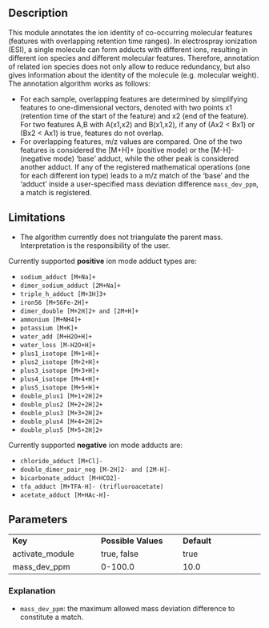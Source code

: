 ## Description

This module annotates the ion identity of co-occurring molecular features (features with overlapping retention time ranges). In electrospray ionization (ESI), a single molecule can form adducts with different ions, resulting in different ion species and different molecular features. Therefore, annotation of related ion species does not only allow to reduce redundancy, but also gives information about the identity of the molecule (e.g. molecular weight). The annotation algorithm works as follows:

- For each sample, overlapping features are determined by simplifying features to one-dimensional vectors, denoted with two points x1 (retention time of the start of the feature) and x2 (end of the feature). For two features A,B with A(x1,x2) and B(x1,x2), if any of (Ax2 < Bx1) or (Bx2 < Ax1) is true, features do not overlap.
- For overlapping features, m/z values are compared. One of the two features is considered the [M+H]+ (positive mode) or the [M-H]- (negative mode) ‘base’ adduct, while the other peak is considered another adduct. If any of the registered mathematical operations (one for each different ion type) leads to a m/z match of the ‘base’ and the ‘adduct’ inside a user-specified mass deviation difference `mass_dev_ppm`, a match is registered.

## Limitations

- The algorithm currently does not triangulate the parent mass. Interpretation is the responsibility of the user.

Currently supported **positive** ion mode adduct types are:

- `sodium_adduct [M+Na]+`
- `dimer_sodium_adduct [2M+Na]+`
- `triple_h_adduct [M+3H]3+`
- `iron56 [M+56Fe-2H]+`
- `dimer_double [M+2H]2+ and [2M+H]+`
- `ammonium [M+NH4]+`
- `potassium [M+K]+`
- `water_add [M+H2O+H]+`
- `water_loss [M-H2O+H]+`
- `plus1_isotope [M+1+H]+`
- `plus2_isotope [M+2+H]+`
- `plus3_isotope [M+3+H]+`
- `plus4_isotope [M+4+H]+`
- `plus5_isotope [M+5+H]+`
- `double_plus1 [M+1+2H]2+`
- `double_plus2 [M+2+2H]2+`
- `double_plus3 [M+3+2H]2+`
- `double_plus4 [M+4+2H]2+`
- `double_plus5 [M+5+2H]2+`

Currently supported **negative** ion mode adducts are:

- `chloride_adduct [M+Cl]-`
- `double_dimer_pair_neg [M-2H]2- and [2M-H]-`
- `bicarbonate_adduct [M+HCO2]-`
- `tfa_adduct [M+TFA-H]- (trifluoroacetate)`
- `acetate_adduct [M+HAc-H]-`

## Parameters

<table style="width: 100%;">
 <tr>
  <td style="width: 25%;"><b>Key</b></td>
  <td style="width: 25%;"><b>Possible Values</b></td>
  <td style="width: 25%;"><b>Default</b></td>
 </tr>
 <tr>
  <td style="width: 25%;">activate_module</td>
  <td style="width: 25%;">true, false</td>
  <td style="width: 25%;">true</td>
 </tr>
 <tr>
  <td style="width: 25%;">mass_dev_ppm</td>
  <td style="width: 25%;">0-100.0</td>
  <td style="width: 25%;">10.0</td>
 </tr>
</table>

### Explanation

- `mass_dev_ppm`: the maximum allowed mass deviation difference to constitute a match.
